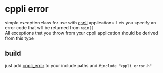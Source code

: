 # cppli error
simple exception class for use with [cppli](https://github.com/original-picture/cppli) applications. 
Lets you specify an error code that will be returned from `main()`  
All exceptions that you throw from your cppli application should be derived from this type

## build
just add [cppli_error](.) to your include paths and `#include "cppli_error.h"`